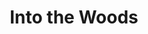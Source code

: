 ---
title: Into the Woods
year: 1996
opening_date: 1996-06-07
closing_date: 1996-06-23
layout: productions
featured_image: 
image_caption:
image_credit:
playbill: 
category: 
Theatre: Theatre Jacksonville
Venue: Little Theatre
cast:
  Narrator: Karl Rogers
  Cinderella: Melissa Painter
  Jack: Carey Malloy
  Jack's Mother: Trish Strain
  Baker: Todd Baker
  Baker's Wife: Cristina Williams
  Cinderella's Stepmother: Peggie Black
  Florinda: Susan Klamroth Shami
  Lucinda: Emily Swallow
  Cinderella's Father: Charles Shami
  Little Red Riding Hood: Tania Lenore Howey
  Witch: Kathy Biddle
  Cinderella's Mother: Julie Wade
  Mysterious Man: Karl Rogers
  Wolf: Darren Frazier
  Granny: Katie G. Freedman
  Rapunzel: Amanda Rogers
  Rapunzel's Prince: Jerry Emmett Owen
  Cinderella's Prince: Trey Ryan
  Steward: Steve Metheny
  Giant: Elaine Gantz
  Snow White: Robyn L. Scott
  Sleeping Beauty: Shelly Hughes
crew:
  Artistic Director: Robert Arleigh White
  Scenic and Lighting Design: Andrew J. Way
  Musical Director: Laura Peden
  Costume Design: Nancy Pipkin
  Stage Manager: Elaine Gantz
  Assistant Stage Manager: Christina Roberts
  Key Grip: Jon Bennett
  Stage Hand:
    - Andrea Chaknis
    - Chris Cromartie
    - Jamie Thayer
    - Jacob Thayer
    - Patrick Looney
    - Nicholas Novelly
    - Sherri Stratton
    - Brad Whiteker
  Fly Captain: Craig Kassan
  Fly: 
    - Brad Whiteker
    - Pat Kassan
  Set Construction:
    - Jon Bennett
    - Andrea Chaknis
    - Ron Christianson
    - Sarah Meece
    - Brad Whiteker
    - Julie Wade
    - Steve Metheny
    - Karen Jones
    - Scott Hooks
    - Chris Powell
    - Chris Cromartie
    - Jacob Thayer
    - Jamie Thayer
    - Randy Roderick
    - Michelle Bargason
    - Fred Beckham
    - Pam Cashmere
  Properties Mistress: Donna Hughes
  Properties:
    - Carmen Chronister
    - Jessica Ray
    - Jose Ray
  Master Electrician: Jamie Wright
  Sound Designer: Craig Spirko
  Sound Technician: Michael Porter
  Light Board Technician: Gloria Pepe
  Follow Spot Technician: Ron Christianson
  Costume Crew:
    - Joy Smith
    - Nitzia Cochran
  Hair and Make-up: Bruce Musser
  Program Cover Art and Graphics Support: Melissa Russell
  Volunteer Coordinator: Lovelle MacLean
orchestra:
  Piano: Laura Peden
  Percussion: John Mayfield
  Clarinet: Valerie Mayfield
  Flute: Stephanie Nunez
  Violin: Augi Lye
external_links:
---